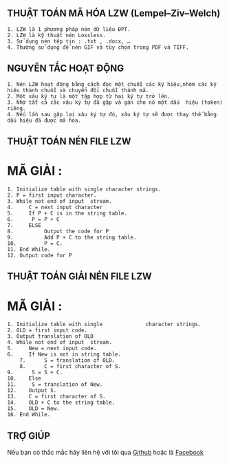 ##	THUẬT TOÁN MÃ HÓA LZW (Lempel–Ziv–Welch)

	1. LZW là 1 phương pháp nén dữ liệu ĐPT.
	2. LZW là kỹ thuật nén Lossless.
	3. Sử dụng nén tệp tin : .txt , .docx, … 
	4. Thường sử dụng để nén GIF và tùy chọn trong PDF và TIFF.

##	NGUYÊN TẮC HOẠT ĐỘNG 
	1. Nén LZW hoạt động bằng cách đọc một chuỗi các ký hiệu,nhóm các ký hiệu thành chuỗi và chuyển đổi chuỗi thành mã. 
	2. Một xâu ký tự là một tập hợp từ hai ký tự trở lên. 
	3. Nhớ tất cả các xâu ký tự đã gặp và gán cho nó một dấu  hiệu (token) riêng.
	4. Nếu lần sau gặp lại xâu ký tự đó, xâu ký tự sẽ được thay thế bằng dấu hiệu đã được mã hóa.

##	THUẬT TOÁN NÉN FILE LZW
# MÃ GIẢI :
	1. Initialize table with single character strings.
	2. P = first input character.
	3. While not end of input  stream.
	4.     C = next input character
	5. 	   If P + C is in the string table.
	6.		P = P + C
	7.	   ELSE
    8.	   		Output the code for P
    9.			Add P + C to the string table.
	10.			P = C.
	11. End While.
	12. Output code for P

##	THUẬT TOÁN GIẢI NÉN FILE LZW
# MÃ GIẢI :
	1. Initialize table with single              character strings.
	2. OLD = first input code.
	3. Output translation of OLD
	4. While not end of input  stream.
	5.     New = next input code.
	6.     If New is not in string table.
    	7.	   	S = translation of OLD.
    	8. 	   	C = first character of S.
	9.	   	S = S + C.
	10.    Else
	11.		S = translation of New.
	12.    Output S.
	13.    C = first character of S.
	14.    OLD + C to the string table.
	15.    OLD = New.
	16. End While.

## TRỢ GIÚP
Nếu bạn có thắc mắc hãy liên hệ với tôi qua [Github](https://github.com/DoManhQuang) hoặc là [Facebook](https://www.facebook.com/ManhQuangITBlue)








